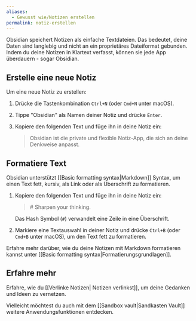 ```yaml
---
aliases:
  - Gewusst wie/Notizen erstellen
permalink: notiz-erstellen
---
```


Obsidian speichert Notizen als einfache Textdateien. Das bedeutet, deine Daten sind langlebig und nicht an ein proprietäres Dateiformat gebunden. Indem du deine Notizen in Klartext verfasst, können sie jede App überdauern - sogar Obsidian.

## Erstelle eine neue Notiz

Um eine neue Notiz zu erstellen:

1. Drücke die Tastenkombination `Ctrl+N` (oder `Cmd+N` unter macOS).
2. Tippe "Obsidian" als Namen deiner Notiz und drücke `Enter`.
3. Kopiere den folgenden Text und füge ihn in deine Notiz ein:

   > Obsidian ist die private und flexible Notiz-App, die sich an deine Denkweise anpasst.

## Formatiere Text

Obsidian unterstützt [[Basic formatting syntax|Markdown]] Syntax, um einen Text fett, kursiv, als Link oder als Überschrift zu formatieren.

1. Kopiere den folgenden Text und füge ihn in deine Notiz ein:

   > \# Sharpen your thinking.

   Das Hash Symbol (`#`) verwandelt eine Zeile in eine Überschrift.

2. Markiere eine Textauswahl in deiner Notiz und drücke `Ctrl+B` (oder `Cmd+B` unter macOS), um den Text fett zu formatieren.

Erfahre mehr darüber, wie du deine Notizen mit Markdown formatieren kannst unter [[Basic formatting syntax|Formatierungsgrundlagen]].

## Erfahre mehr

Erfahre, wie du [[Verlinke Notizen| Notizen verlinkst]], um deine Gedanken und Ideen zu vernetzen.

Vielleicht möchtest du auch mit dem [[Sandbox vault|Sandkasten Vault]] weitere Anwendungsfunktionen entdecken.
